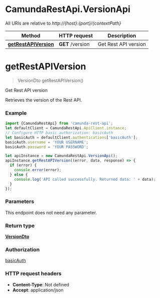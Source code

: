 # CamundaRestApi.VersionApi

All URIs are relative to *http://{host}:{port}/{contextPath}*

Method | HTTP request | Description
------------- | ------------- | -------------
[**getRestAPIVersion**](VersionApi.md#getRestAPIVersion) | **GET** /version | Get Rest API version

<a name="getRestAPIVersion"></a>
# **getRestAPIVersion**
> VersionDto getRestAPIVersion()

Get Rest API version

Retrieves the version of the Rest API.

### Example
```javascript
import {CamundaRestApi} from 'camunda-rest-api';
let defaultClient = CamundaRestApi.ApiClient.instance;
// Configure HTTP basic authorization: basicAuth
let basicAuth = defaultClient.authentications['basicAuth'];
basicAuth.username = 'YOUR USERNAME';
basicAuth.password = 'YOUR PASSWORD';

let apiInstance = new CamundaRestApi.VersionApi();
apiInstance.getRestAPIVersion((error, data, response) => {
  if (error) {
    console.error(error);
  } else {
    console.log('API called successfully. Returned data: ' + data);
  }
});
```

### Parameters
This endpoint does not need any parameter.

### Return type

[**VersionDto**](VersionDto.md)

### Authorization

[basicAuth](../README.md#basicAuth)

### HTTP request headers

 - **Content-Type**: Not defined
 - **Accept**: application/json

